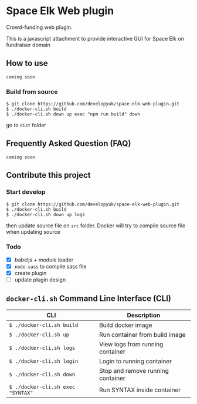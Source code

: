 # Space Elk Web plugin
Crowd-funding web plugin.

This is a javascript attachment to provide interactive GUI for Space Elk on fundraiser domain

## How to use
    coming soon

### Build from source
    $ git clone https://github.com/developyuk/space-elk-web-plugin.git
    $ ./docker-cli.sh build
    $ ./docker-cli.sh down up exec "npm run build" down

go to `dist` folder

## Frequently Asked Question (FAQ)
    coming soon

## Contribute this project
### Start develop
    $ git clone https://github.com/developyuk/space-elk-web-plugin.git
    $ ./docker-cli.sh build
    $ ./docker-cli.sh down up logs

then update source file on `src` folder. Docker will try to compile source file when updating source

### Todo
- [x] babeljs + module loader
- [x] `node-sass` to compile sass file
- [x] create plugin
- [ ] update plugin design

## `docker-cli.sh` Command Line Interface (CLI)
CLI | Description
----|------------
`$ ./docker-cli.sh build` | Build docker image
`$ ./docker-cli.sh up`    | Run container from build image
`$ ./docker-cli.sh logs`  | View logs from running container
`$ ./docker-cli.sh login` | Login to running container
`$ ./docker-cli.sh down`  | Stop and remove running container
`$ ./docker-cli.sh exec "SYNTAX"`  | Run SYNTAX inside container
